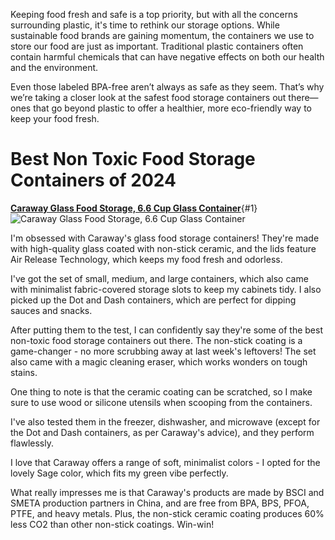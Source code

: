 Keeping food fresh and safe is a top priority, but with all the concerns surrounding plastic, it's time to rethink our storage options. While sustainable food brands are gaining momentum, the containers we use to store our food are just as important. Traditional plastic containers often contain harmful chemicals that can have negative effects on both our health and the environment.

Even those labeled BPA-free aren’t always as safe as they seem. That’s why we’re taking a closer look at the safest food storage containers out there—ones that go beyond plastic to offer a healthier, more eco-friendly way to keep your food fresh.


# Best Non Toxic Food Storage Containers of 2024

[**Caraway Glass Food Storage, 6.6 Cup Glass Container**](https://www.amazon.com/dp/B0BXFBMSQP?tag=){#1}
![Caraway Glass Food Storage, 6.6 Cup Glass Container](https://m.media-amazon.com/images/I/61OBih8Mw4L._AC_SL200_.jpg)

I'm obsessed with Caraway's glass food storage containers! They're made with high-quality glass coated with non-stick ceramic, and the lids feature Air Release Technology, which keeps my food fresh and odorless.

I've got the set of small, medium, and large containers, which also came with minimalist fabric-covered storage slots to keep my cabinets tidy. I also picked up the Dot and Dash containers, which are perfect for dipping sauces and snacks.

After putting them to the test, I can confidently say they're some of the best non-toxic food storage containers out there. The non-stick coating is a game-changer - no more scrubbing away at last week's leftovers! The set also came with a magic cleaning eraser, which works wonders on tough stains.

One thing to note is that the ceramic coating can be scratched, so I make sure to use wood or silicone utensils when scooping from the containers.

I've also tested them in the freezer, dishwasher, and microwave (except for the Dot and Dash containers, as per Caraway's advice), and they perform flawlessly.

I love that Caraway offers a range of soft, minimalist colors - I opted for the lovely Sage color, which fits my green vibe perfectly.

What really impresses me is that Caraway's products are made by BSCI and SMETA production partners in China, and are free from BPA, BPS, PFOA, PTFE, and heavy metals. Plus, the non-stick ceramic coating produces 60% less CO2 than other non-stick coatings. Win-win!
